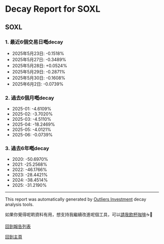 # Decay Report for SOXL

## SOXL

### 1. 最近6個交易日嘅decay

- 2025年5月23日: -0.1518%
- 2025年5月27日: -0.3489%
- 2025年5月28日: +0.0524%
- 2025年5月29日: -0.2871%
- 2025年5月30日: -0.1608%
- 2025年6月2日: -0.0739%

### 2. 過去6個月嘅decay

- 2025-01: -4.6109%
- 2025-02: -3.7020%
- 2025-03: -4.5110%
- 2025-04: -18.2469%
- 2025-05: -4.0121%
- 2025-06: -0.0739%

### 3. 過去6年嘅decay

- 2020: -50.6970%
- 2021: -25.2568%
- 2022: -46.1766%
- 2023: -28.4421%
- 2024: -38.4514%
- 2025: -31.2190%

------------------------------
This report was automatically generated by [Outliers Investment](https://outliersecon.github.io/Outliers-Investment/) decay analysis tools.

如果你覺得呢啲資料有用，想支持我繼續改進呢個工具，可以[請我飲杯咖啡](https://buymeacoffee.com/outliersecon)☕🙏

[回到報告列表](https://outliersecon.github.io/Outliers-Investment/reports/reports_public)

[回到主頁](https://outliersecon.github.io/Outliers-Investment/)